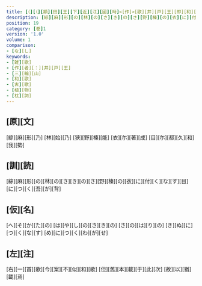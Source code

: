 ```yaml
---
title: [（][（][額][田][王][下][近][江][國][時]<[作]>[歌][井][戸][王][即][和][歌][）][反][歌][）]
description: [綜][麻][形][の][林][の][さ][き][の][さ][野][榛][の][衣][に][付][く][な][す][目][に][つ][く][吾][が][背]
position: 19
category: [巻]1
version: '1.0'
volume: 1
comparison:
- [な][し]
keywords:
- [雑][歌]
- [作][者][：][井][戸][王]
- [三][輪][山]
- [和][歌]
- [古][歌]
- [植][物]
- [枕][詞]
---
```


## [原][文]

[綜][麻][形][乃] [林][始][乃] [狭][野][榛][能] [衣][尓][著][成] [目][尓][都][久][和][我][勢]

## [訓][読]

[綜][麻][形][の][林][の][さ][き][の][さ][野][榛][の][衣][に][付][く][な][す][目][に][つ][く][吾][が][背]

## [仮][名]

[へ][そ][か][た][の] [は][や][し][の][さ][き][の] [さ][の][は][り][の] [き][ぬ][に][つ][く][な][す] [め][に][つ][く][わ][が][せ]

## [左][注]

[右][一][首][歌][今][案][不][似][和][歌] [但][舊][本][載][于][此][次] [故][以][猶][載][焉]
